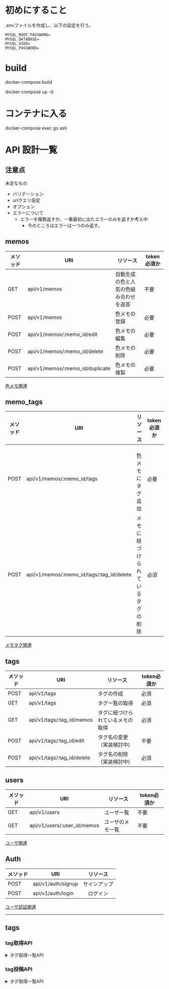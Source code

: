 # 初めにすること
.envファイルを作成し、以下の設定を行う。
```
MYSQL_ROOT_PASSWORD=
MYSQL_DATABASE=
MYSQL_USER=
MYSQL_PASSWORD=
```

# build
docker-compose build

docker-compose up -d
# コンテナに入る
docker-compose exec go ash

# API 設計一覧
## 注意点
未定なもの
 - バリデーション
 - urlクエリ設定
 - オプション
 - エラーについて
   - エラーを複数返すか、一番最初に出たエラーのみを返すか考え中
     - 今のところはエラーは一つのみ返す。
## memos
| メソッド | URI | リソース | token必須か |
| - | - | - | - |
| GET | api/v1/memos | 自動生成の色と人気の色組み合わせを返答 | 不要|
| POST | api/v1/memos | 色メモの登録 | 必要　|
| POST | api/v1/memos/:memo_id/edit | 色メモの編集 | 必要 |
| POST | api/v1/memos/:memo_id/delete | 色メモの削除 | 必要 |
| POST | api/v1/memos/:memo_id/duplicate | 色メモの複製 | 必要 |
[色メモ関連](./api_memos.md)

## memo_tags
| メソッド | URI | リソース | token必須か |
| - | - | - | - |
| POST | api/v1/memos/:memo_id/tags |　色メモにタグ追加 | 必要 |
| POST | api/v1/memos/:memo_id/tags/:tag_id/delete | メモに紐づけられているタグの削除 | 必須 |
[メモタグ関連](./api_memo_tag.md)


## tags
| メソッド | URI | リソース | token必須か |
| - | - | - | - |
| POST | api/v1/tags | タグの作成 | 必須 |
| GET | api/v1/tags | タグ一覧の取得 | 必須 |
| GET | api/v1/tags/:tag_id/memos | タグに紐づけられているメモの取得 | 必須 |
| POST | api/v1/tags/:tag_id/edit | タグ名の変更（実装検討中) | 不要 |
| POST | api/v1/tags/:tag_id/delete | タグ名の削除（実装検討中) | 必須 |

## users
| メソッド | URI | リソース | token必須か |
| - | - | - | - |
| GET | api/v1/users | ユーザ一覧 | 不要 |
| GET | api/v1/users/:user_id/memos | ユーザのメモ一覧 | 不要 |
[ユーザ関連](./api_user.md)
## Auth
| メソッド | URI | リソース | 
| - | - | - |
| POST | api/v1/auth/signup | サインアップ | 
| POST | api/v1/auth/login |　ログイン |
[ユーザ認証関連](./api_auth.md)

--------------------------------------------------------------------



## tags


### tag取得API

<details>
<summary>タグ取得一覧API</summary>

#### 説明
登録されているタグの一覧を返す。

#### パス

```/api/v1/tags```


#### メソッド
- GET
    - JSON(res)

#### レスポンス
##### 成功時
 - ステータスコード　200

#### サンプル

```
{
    "tags":{
        [
            {"モノクロ":"01ARZ3NDEKTSV4RRFFQ69G5FAV"},
            {"白黒":"02ARZ3NDBDTSV4RRFFQ69G5FAX"},
            {"ビビッド":"01GA138S72W3GTJPV4DD8G7YX4"}
        ]
    }
}
```


| パラメータ | 型 | 内容 |
| - | - | - |
| tags | array_object | 登録したタグ情報の配列 |

#### 失敗時
##### サンプル
```
{
    "err":"タグが取得できませんでした。"
}
```
#### 注意点
</details>




### tag投稿API

<details>
<summary>タグ取得一覧API</summary>

#### 説明
タグの登録を一つだけ行う。

#### パス

```/api/v1/tags```


#### メソッド
- POST
    - JSON(req,res)
##### サンプル
```
{
    "tag": "モノクロ"
}
```

#### レスポンス
##### 成功時
 - ステータスコード　201 created

#### サンプル

```
{
    "tag":{
        "モノクロ":"01ARZ3NDEKTSV4RRFFQ69G5FAV"
    }
}
```


| パラメータ | 型 | 内容 |
| - | - | - |
| tag | object | 登録したタグ |

#### 失敗時
##### サンプル
```
{
    "err":"すでにそのタグは投稿されています。"
}
```
#### 注意点
</details>

